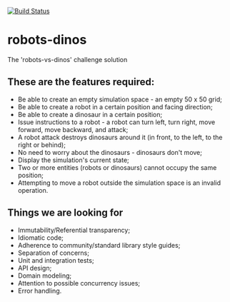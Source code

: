 [![Build Status](https://github.com/yakushechkin/robots-dinos/actions/workflows/main.yml/badge.svg)](https://github.com/yakushechkin/robots-dino/actions/workflows/main.yml)


# robots-dinos
The 'robots-vs-dinos' challenge solution

## These are the features required:

- Be able to create an empty simulation space - an empty 50 x 50 grid;
- Be able to create a robot in a certain position and facing direction;
- Be able to create a dinosaur in a certain position;
- Issue instructions to a robot - a robot can turn left, turn right, move forward, move backward, and attack;
- A robot attack destroys dinosaurs around it (in front, to the left, to the right or behind);
- No need to worry about the dinosaurs - dinosaurs don't move;
- Display the simulation's current state;
- Two or more entities (robots or dinosaurs) cannot occupy the same position;
- Attempting to move a robot outside the simulation space is an invalid operation.

## Things we are looking for

- Immutability/Referential transparency;
- Idiomatic code;
- Adherence to community/standard library style guides;
- Separation of concerns;
- Unit and integration tests;
- API design;
- Domain modeling;
- Attention to possible concurrency issues;
- Error handling.
